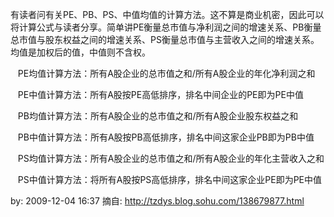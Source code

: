 有读者问有关PE、PB、PS、中值均值的计算方法。这不算是商业机密，因此可以将计算公式与读者分享。简单讲PE衡量总市值与净利润之间的增速关系、PB衡量总市值与股东权益之间的增速关系、PS衡量总市值与主营收入之间的增速关系。均值是加权后的值，中值则不含权。

   PE均值计算方法：所有A股企业的总市值之和/所有A股企业的年化净利润之和

   PE中值计算方法：所有A股按PE高低排序，排名中间企业的PE即为PE中值

   PB均值计算方法：所有A股企业的总市值之和/所有A股企业股东权益之和

   PB中值计算方法：所有A股按PB高低排序，排名中间这家企业PB即为PB中值

   PS均值计算方法：所有A股企业的总市值之和/所有A股企业的年化主营收入之和

   PS中值计算方法：将所有A股按PS高低排序，排名中间这家企业PE即为PE中值

by: 2009-12-04 16:37
摘自: http://tzdys.blog.sohu.com/138679877.html